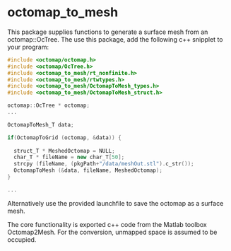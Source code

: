 octomap_to_mesh
===============

This package supplies functions to generate a surface mesh from an octomap::OcTree. The use this package, add the following c++ snipplet to your program:


```cpp
#include <octomap/octomap.h>
#include <octomap/OcTree.h>
#include <octomap_to_mesh/rt_nonfinite.h>
#include <octomap_to_mesh/rtwtypes.h>
#include <octomap_to_mesh/OctomapToMesh_types.h>
#include <octomap_to_mesh/OctomapToMesh_struct.h>

octomap::OcTree * octomap;
...

OctomapToMesh_T data;

if(OctomapToGrid (octomap, &data)) {
                  
  struct_T * MeshedOctomap = NULL;
  char_T * fileName = new char_T[50];
  strcpy (fileName, (pkgPath+"/data/meshOut.stl").c_str());
  OctomapToMesh (&data, fileName, MeshedOctomap);
}

...

```

Alternatively use the provided launchfile to save the octomap as a surface mesh.

The core functionality is exported c++ code from the Matlab toolbox Octomap2Mesh. For the conversion, unmapped space is assumed to be occupied.
